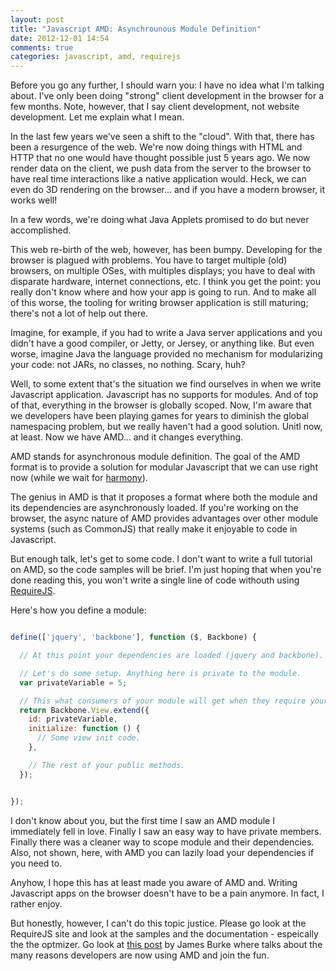 ```yaml
---
layout: post
title: "Javascript AMD: Asynchrounous Module Definition"
date: 2012-12-01 14:54
comments: true
categories: javascript, amd, requirejs
---
```


Before you go any further, I should warn you: I have no idea what I'm talking about. I've only been doing "strong" client development in the browser for a few months. Note, however, that I say client development, not website development. Let me explain what I mean.

In the last few years we've seen a shift to the "cloud". With that, there has been a resurgence of the web. We're now doing things with HTML and HTTP that no one would have thought possible just 5 years ago. We now render data on the client, we push data from the server to the browser to have real time interactions like a native application would. Heck, we can even do 3D rendering on the browser... and if you have a modern browser, it works well!

In a few words, we're doing what Java Applets promised to do but never accomplished.

This web re-birth of the web, however, has been bumpy. Developing for the browser is plagued with problems. You have to target multiple (old) browsers, on multiple OSes, with multiples displays; you have to deal with disparate hardware, internet connections, etc. I think you get the point: you really don't know where and how your app is going to run. And to make all of this worse, the tooling for writing browser application is still maturing; there's not a lot of help out there.

Imagine, for example, if you had to write a Java server applications and you didn't have a good compiler, or Jetty, or Jersey, or anything like. But even worse, imagine Java the language provided no mechanism for modularizing your code: not JARs, no classes, no nothing. Scary, huh?

Well, to some extent that's the situation we find ourselves in when we write Javascript application. Javascript has no supports for modules. And of top of that, everything in the browser is globally scoped. Now, I'm aware that we developers have been playing games for years to diminish the global namespacing problem, but we really haven't had a good solution. Unitl now, at least. Now we have AMD... and it changes everything.

AMD stands for asynchronous module definition. The goal of the AMD format is to provide a solution for modular Javascript that we can use right now (while we wait for [harmony](http://wiki.ecmascript.org/doku.php?id=harmony:modules)).

The genius in AMD is that it proposes a format where both the module and its dependencies are asynchronously loaded. If you're working on the browser, the async nature of AMD provides advantages over other module systems (such as CommonJS) that really make it enjoyable to code in Javascript.

But enough talk, let's get to some code. I don't want to write a full tutorial on AMD, so the code samples will be brief. I'm just hoping that when you're done reading this, you won't write a single line of code withouth using [RequireJS](http://requirejs.org).

Here's how you define a module:

````javascript

define(['jquery', 'backbone'], function ($, Backbone) {

  // At this point your dependencies are loaded (jquery and backbone).

  // Let's do some setup. Anything here is private to the module.
  var privateVariable = 5;

  // This what consumers of your module will get when they require your module.
  return Backbone.View.extend({
    id: privateVariable,
    initialize: function () {
      // Some view init code.
    },

    // The rest of your public methods.
  });


});

````

I don't know about you, but the first time I saw an AMD module I immediately fell in love. Finally I saw an easy way to have private members. Finally there was a cleaner way to scope module and their dependencies. Also, not shown, here, with AMD you can lazily load your dependencies if you need to.

Anyhow, I hope this has at least made you aware of AMD and. Writing Javascript apps on the browser doesn't have to be a pain anymore. In fact, I rather enjoy.

But honestly, however, I can't do this topic justice. Please go look at the RequireJS site and look at the samples and the documentation - espeically the the optmizer. Go look at [this post](http://tagneto.blogspot.com/2011/04/on-inventing-js-module-formats-and.html) by James Burke where talks about the many reasons developers are now using AMD and join the fun.